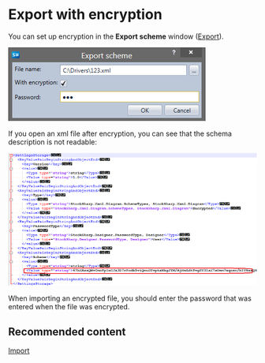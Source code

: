 # Export with encryption

You can set up encryption in the **Export scheme** window ([Export](Designer_Export_strategies.md)).

![Designer Encryption 00](../images/Designer_Encryption_00.png)

If you open an xml file after encryption, you can see that the schema description is not readable:

![Designer Encryption 01](../images/Designer_Encryption_01.png)

When importing an encrypted file, you should enter the password that was entered when the file was encrypted.

## Recommended content

[Import](Designer_Import_strategies.md)
